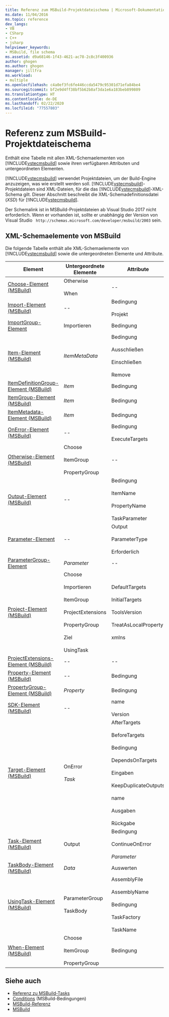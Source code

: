 ```yaml
---
title: Referenz zum MSBuild-Projektdateischema | Microsoft-Dokumentation
ms.date: 11/04/2016
ms.topic: reference
dev_langs:
- VB
- CSharp
- C++
- jsharp
helpviewer_keywords:
- MSBuild, file schema
ms.assetid: d9a68146-1f43-4621-ac78-2c8c3f400936
author: ghogen
ms.author: ghogen
manager: jillfra
ms.workload:
- multiple
ms.openlocfilehash: c4a0ef3fc6fe446ccda5479c95301d71efa84be4
ms.sourcegitcommit: bf2e9d4ff38bf5b62b8af3da1e6a183beb899809
ms.translationtype: HT
ms.contentlocale: de-DE
ms.lasthandoff: 02/22/2020
ms.locfileid: "77557803"
---
```

# <a name="msbuild-project-file-schema-reference"></a>Referenz zum MSBuild-Projektdateischema

Enthält eine Tabelle mit allen XML-Schemaelementen von [!INCLUDE[vstecmsbuild](../extensibility/internals/includes/vstecmsbuild_md.md)] sowie ihren verfügbaren Attributen und untergeordneten Elementen.

 [!INCLUDE[vstecmsbuild](../extensibility/internals/includes/vstecmsbuild_md.md)] verwendet Projektdateien, um der Build-Engine anzuzeigen, was wie erstellt werden soll. [!INCLUDE[vstecmsbuild](../extensibility/internals/includes/vstecmsbuild_md.md)]-Projektdateien sind XML-Dateien, für die das [!INCLUDE[vstecmsbuild](../extensibility/internals/includes/vstecmsbuild_md.md)]-XML-Schema gilt. Dieser Abschnitt beschreibt die XML-Schemadefinitionsdatei (*XSD*) für [!INCLUDE[vstecmsbuild](../extensibility/internals/includes/vstecmsbuild_md.md)].

Der Schemalink ist in MSBuild-Projektdateien ab Visual Studio 2017 nicht erforderlich. Wenn er vorhanden ist, sollte er unabhängig der Version von Visual Studio ` http://schemas.microsoft.com/developer/msbuild/2003` sein.

## <a name="msbuild-xml-schema-elements"></a>XML-Schemaelemente von MSBuild

 Die folgende Tabelle enthält alle XML-Schemaelemente von [!INCLUDE[vstecmsbuild](../extensibility/internals/includes/vstecmsbuild_md.md)] sowie die untergeordneten Elemente und Attribute.

|Element|Untergeordnete Elemente|Attribute|
|-------------|--------------------|----------------|
|[Choose-Element (MSBuild)](../msbuild/choose-element-msbuild.md)|Otherwise<br /><br /> When|--|
|[Import-Element (MSBuild)](../msbuild/import-element-msbuild.md)|--|Bedingung<br /><br /> Projekt|
|[ImportGroup-Element](../msbuild/importgroup-element.md)|Importieren|Bedingung|
|[Item-Element (MSBuild)](../msbuild/item-element-msbuild.md)|*ItemMetaData*|Bedingung<br /><br /> Ausschließen<br /><br /> Einschließen<br /><br /> Remove|
|[ItemDefinitionGroup-Element (MSBuild)](../msbuild/itemdefinitiongroup-element-msbuild.md)|*Item*|Bedingung|
|[ItemGroup-Element (MSBuild)](../msbuild/itemgroup-element-msbuild.md)|*Item*|Bedingung|
|[ItemMetadata-Element (MSBuild)](../msbuild/itemmetadata-element-msbuild.md)|*Item*|Bedingung|
|[OnError-Element (MSBuild)](../msbuild/onerror-element-msbuild.md)|--|Bedingung<br /><br /> ExecuteTargets|
|[Otherwise-Element (MSBuild)](../msbuild/otherwise-element-msbuild.md)|Choose<br /><br /> ItemGroup<br /><br /> PropertyGroup|--|
|[Output-Element (MSBuild)](../msbuild/output-element-msbuild.md)|--|Bedingung<br /><br /> ItemName<br /><br /> PropertyName<br /><br /> TaskParameter|
|[Parameter-Element](../msbuild/parameter-element.md)|--|Output<br /><br /> ParameterType<br /><br /> Erforderlich|
|[ParameterGroup-Element](../msbuild/parametergroup-element.md)|*Parameter*|--|
|[Project-Element (MSBuild)](../msbuild/project-element-msbuild.md)|Choose<br /><br /> Importieren<br /><br /> ItemGroup<br /><br /> ProjectExtensions<br /><br /> PropertyGroup<br /><br /> Ziel<br /><br /> UsingTask|DefaultTargets<br /><br /> InitialTargets<br /><br /> ToolsVersion<br /><br /> TreatAsLocalProperty<br /><br /> xmlns|
|[ProjectExtensions-Element (MSBuild)](../msbuild/projectextensions-element-msbuild.md)|--|--|
|[Property-Element (MSBuild)](../msbuild/property-element-msbuild.md)|--|Bedingung|
|[PropertyGroup-Element (MSBuild)](../msbuild/propertygroup-element-msbuild.md)|*Property*|Bedingung|
|[SDK-Element (MSBuild)](../msbuild/sdk-element-msbuild.md)|--|name<br /><br /> Version|
|[Target-Element (MSBuild)](../msbuild/target-element-msbuild.md)|OnError<br /><br /> *Task*|AfterTargets<br /><br /> BeforeTargets<br /><br /> Bedingung<br /><br /> DependsOnTargets<br /><br /> Eingaben<br /><br /> KeepDuplicateOutputs<br /><br /> name<br /><br /> Ausgaben<br /><br /> Rückgabe|
|[Task-Element (MSBuild)](../msbuild/task-element-msbuild.md)|Output|Bedingung<br /><br /> ContinueOnError<br /><br /> *Parameter*|
|[TaskBody-Element (MSBuild)](../msbuild/taskbody-element-msbuild.md)|*Data*|Auswerten|
|[UsingTask-Element (MSBuild)](../msbuild/usingtask-element-msbuild.md)|ParameterGroup<br /><br /> TaskBody|AssemblyFile<br /><br /> AssemblyName<br /><br /> Bedingung<br /><br /> TaskFactory<br /><br /> TaskName|
|[When-Element (MSBuild)](../msbuild/when-element-msbuild.md)|Choose<br /><br /> ItemGroup<br /><br /> PropertyGroup|Bedingung|

## <a name="see-also"></a>Siehe auch

- [Referenz zu MSBuild-Tasks](../msbuild/msbuild-task-reference.md)
- [Conditions](../msbuild/msbuild-conditions.md) (MSBuild-Bedingungen)
- [MSBuild-Referenz](../msbuild/msbuild-reference.md)
- [MSBuild](../msbuild/msbuild.md)
